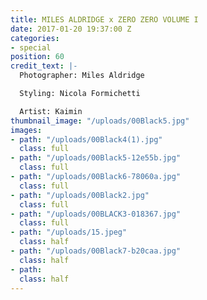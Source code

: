 ```yaml
---
title: MILES ALDRIDGE x ZERO ZERO VOLUME I
date: 2017-01-20 19:37:00 Z
categories:
- special
position: 60
credit_text: |-
  Photographer: Miles Aldridge

  Styling: Nicola Formichetti

  Artist: Kaimin
thumbnail_image: "/uploads/00Black5.jpg"
images:
- path: "/uploads/00Black4(1).jpg"
  class: full
- path: "/uploads/00Black5-12e55b.jpg"
  class: full
- path: "/uploads/00Black6-78060a.jpg"
  class: full
- path: "/uploads/00Black2.jpg"
  class: full
- path: "/uploads/00BLACK3-018367.jpg"
  class: full
- path: "/uploads/15.jpeg"
  class: half
- path: "/uploads/00Black7-b20caa.jpg"
  class: half
- path: 
  class: half
---
```


